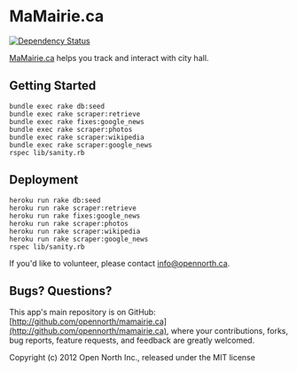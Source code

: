 # MaMairie.ca

[![Dependency Status](https://gemnasium.com/opennorth/mamairie.ca.png)](https://gemnasium.com/opennorth/mamairie.ca)

[MaMairie.ca](http://mamairie.ca/) helps you track and interact with city hall.

## Getting Started

    bundle exec rake db:seed
    bundle exec rake scraper:retrieve
    bundle exec rake fixes:google_news
    bundle exec rake scraper:photos
    bundle exec rake scraper:wikipedia
    bundle exec rake scraper:google_news
    rspec lib/sanity.rb

## Deployment

    heroku run rake db:seed
    heroku run rake scraper:retrieve
    heroku run rake fixes:google_news
    heroku run rake scraper:photos
    heroku run rake scraper:wikipedia
    heroku run rake scraper:google_news
    rspec lib/sanity.rb

If you'd like to volunteer, please contact [info@opennorth.ca](mailto:info@opennorth.ca).

## Bugs? Questions?

This app's main repository is on GitHub: [http://github.com/opennorth/mamairie.ca](http://github.com/opennorth/mamairie.ca), where your contributions, forks, bug reports, feature requests, and feedback are greatly welcomed.

Copyright (c) 2012 Open North Inc., released under the MIT license
